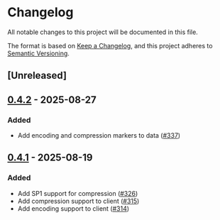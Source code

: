 # Changelog

All notable changes to this project will be documented in this file.

The format is based on [Keep a Changelog](https://keepachangelog.com/en/1.0.0/),
and this project adheres to [Semantic Versioning](https://semver.org/spec/v2.0.0.html).

## [Unreleased]

## [0.4.2](https://github.com/nitro-svm/data-anchor/compare/data-anchor-utils-v0.4.1...data-anchor-utils-v0.4.2) - 2025-08-27

### Added

- Add encoding and compression markers to data ([#337](https://github.com/nitro-svm/data-anchor/pull/337))

## [0.4.1](https://github.com/nitro-svm/data-anchor/compare/data-anchor-utils-v0.4.0...data-anchor-utils-v0.4.1) - 2025-08-19

### Added

- Add SP1 support for compression ([#326](https://github.com/nitro-svm/data-anchor/pull/326))
- Add compression support to client ([#315](https://github.com/nitro-svm/data-anchor/pull/315))
- Add encoding support to client ([#314](https://github.com/nitro-svm/data-anchor/pull/314))
